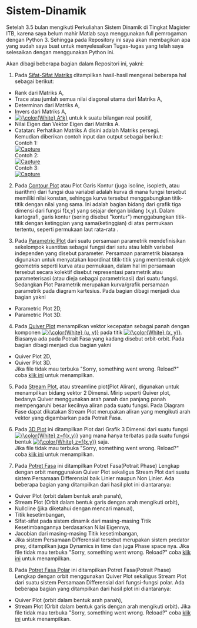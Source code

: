 # Sistem-Dinamik

Setelah 3.5 bulan mengikuti Perkuliahan Sistem Dinamik di Tingkat Magister ITB, karena saya belum mahir Matlab saya menggunakan full pemrogaman dengan Python 3. Sehingga pada Repository ini saya akan membagikan apa yang sudah saya buat untuk menyelesaikan Tugas-tugas yang telah saya selesaikan dengan menggunakan Python ini.

Akan dibagi beberapa bagian dalam Repositori ini, yakni:
1. Pada <a href="https://github.com/wisnuadipradana/Sistem-Dinamik/blob/main/Sifat-Sifat%20Matriks.py">Sifat-Sifat Matriks</a> ditampilkan hasil-hasil mengenai beberapa hal sebagai berikut:
- Rank dari Matriks A,
- Trace atau jumlah semua nilai diagonal utama dari Matriks A,
- Determinan dari Matriks A,
- Invers dari Matriks A,
- <a href="https://www.codecogs.com/eqnedit.php?latex=\fn_phv&space;{\color{Blue}&space;A^k}" target="_blank"><img src="https://latex.codecogs.com/svg.latex?\fn_phv&space;{\color{White}&space;A^k}" title="{\color{White} A^k}" /></a> untuk k suatu bilangan real positif,
- Nilai Eigen dan Vektor Eigen dari Matriks A.
- Catatan: Perhatikan Matriks A disini adalah Matriks persegi. <br>
Kemudian diberikan contoh input dan output sebagai berikut:<br>
Contoh 1:<br>
<a href='https://postimages.org/' target='_blank'><img src='https://i.postimg.cc/GtBc1p4J/Capture.jpg' border='0' alt='Capture'/></a><br>
Contoh 2:<br>
<a href='https://postimg.cc/qzfKfYQQ' target='_blank'><img src='https://i.postimg.cc/Dy0PG3GV/image.png' border='0' alt='Capture'/></a><br>
Contoh 3:<br>
<a href='https://postimages.org/' target='_blank'><img src='https://i.postimg.cc/sxmdPXJY/image.png' border='0' alt='Capture'/></a>


2. Pada <a href="https://github.com/wisnuadipradana/Sistem-Dinamik/blob/main/Contour%20Plot.ipynb">Contour Plot</a> atau Plot Garis Kontur (juga isoline, isopleth, atau isarithm) dari fungsi dua variabel adalah kurva di mana fungsi tersebut memiliki nilai konstan, sehingga kurva tersebut menggabungkan titik-titik dengan nilai yang sama. Ini adalah bagian bidang dari grafik tiga dimensi dari fungsi f(x,y) yang sejajar dengan bidang (x,y). Dalam kartografi, garis kontur (sering disebut "kontur") menggabungkan titik-titik dengan ketinggian yang sama(ketinggian) di atas permukaan tertentu, seperti permukaan laut rata-rata .


3. Pada <a href="https://github.com/wisnuadipradana/Sistem-Dinamik/blob/main/Parametric%20Plot.ipynb">Parametric Plot</a> dari suatu persamaan parametrik mendefinisikan sekelompok kuantitas sebagai fungsi dari satu atau lebih variabel independen yang disebut parameter. Persamaan parametrik biasanya digunakan untuk menyatakan koordinat titik-titik yang membentuk objek geometris seperti kurva atau permukaan, dalam hal ini persamaan tersebut secara kolektif disebut representasi parametrik atau parameterisasi (atau dieja sebagai parametrisasi) dari suatu fungsi. Sedangkan Plot Parametrik merupakan kurva/grafik persamaan parametrik pada diagram kartesius. Pada bagian dibagi menjadi dua bagian yakni
- Parametric Plot 2D,
- Parametric Plot 3D.


4. Pada <a href="https://github.com/wisnuadipradana/Sistem-Dinamik/blob/main/Quiver%20Plot.ipynb">Quiver Plot</a> menampilkan vektor kecepatan sebagai panah dengan komponen <a href="https://www.codecogs.com/eqnedit.php?latex=\fn_phv&space;{\color{White}&space;(u,&space;v)}" target="_blank"><img src="https://latex.codecogs.com/svg.latex?\fn_phv&space;{\color{White}&space;(u,&space;v)}" title="{\color{White} (u, v)}" /></a> pada titik <a href="https://www.codecogs.com/eqnedit.php?latex=\fn_phv&space;{\color{White}&space;(x,&space;y)}" target="_blank"><img src="https://latex.codecogs.com/svg.latex?\fn_phv&space;{\color{White}&space;(x,&space;y)}" title="{\color{White} (x, y)}" /></a>. Biasanya ada pada Potrait Fasa yang kadang disebut orbit-orbit. Pada bagian dibagi menjadi dua bagian yakni
- Quiver Plot 2D,
- Quiver Plot 3D. <br>
Jika file tidak mau terbuka "Sorry, something went wrong. Reload?" coba <a href="https://nbviewer.jupyter.org/github/wisnuadipradana/Sistem-Dinamik/blob/main/Quiver%20Plot.ipynb">klik ini</a> untuk menampilkan.


5. Pada <a href="https://github.com/wisnuadipradana/Sistem-Dinamik/blob/main/Stream%20Plot.ipynb">Stream Plot</a>, atau streamline plot(Plot Aliran), digunakan untuk menampilkan bidang vektor 2 Dimensi. Mirip seperti Quiver plot, bedanya Quiver menggunakan arah panah dan panjang panah mempengaruhi besar kecilnya aliran pada suatu fungsi. Pada Diagram Fase dapat dikatakan Stream Plot merupakan aliran yang mengikuti arah vektor yang digambarkan pada Potrait Fasa.


6. Pada <a href="https://github.com/wisnuadipradana/Sistem-Dinamik/blob/main/3D%20Plot.ipynb">3D Plot</a> ini ditampilkan Plot dari Grafik 3 Dimensi dari suatu fungsi <a href="https://www.codecogs.com/eqnedit.php?latex=\fn_phv&space;{\color{White}&space;z=f(x,y)}" target="_blank"><img src="https://latex.codecogs.com/svg.latex?\fn_phv&space;{\color{White}&space;z=f(x,y)}" title="{\color{White} z=f(x,y)}" /></a> yang mana hanya terbatas pada suatu fungsi bentuk <a href="https://www.codecogs.com/eqnedit.php?latex=\fn_phv&space;{\color{White}&space;z=f(x,y)}" target="_blank"><img src="https://latex.codecogs.com/svg.latex?\fn_phv&space;{\color{White}&space;z=f(x,y)}" title="{\color{White} z=f(x,y)}" /></a> saja.<br>
Jika file tidak mau terbuka "Sorry, something went wrong. Reload?" coba <a href="https://nbviewer.jupyter.org/github/wisnuadipradana/Sistem-Dinamik/blob/main/3D%20Plot.ipynb">klik ini</a> untuk menampilkan.


7. Pada <a href="https://github.com/wisnuadipradana/Sistem-Dinamik/blob/main/Potret%20Fasa.ipynb">Potret Fasa</a> ini ditampilkan Potret Fasa(Potrait Phase) Lengkap dengan orbit menggunakan Quiver Plot sekaligus Stream Plot dari suatu sistem Persamaan Differensial baik Linier maupun Non Linier. Ada beberapa bagian yang ditampilkan dari hasil plot ini diantaranya:
- Quiver Plot (orbit dalam bentuk arah panah),
- Stream Plot (Orbit dalam bentuk garis dengan arah mengikuti orbit),
- Nullcline (jika diketahui dengan mencari manual),
- Titik kesetimbangan,
- Sifat-sifat pada sistem dinamik dari masing-masing Titik Kesetimbangannya berdasarkan Nilai Eigennya,
- Jacobian dari masing-masing Titik kesetimbangan,
- Jika sistem Persamaan Differensial tersebut merupakan sistem predator prey, ditampilkan juga Dynamics in time dan juga Phase space nya.
Jika file tidak mau terbuka "Sorry, something went wrong. Reload?" coba <a href="https://nbviewer.jupyter.org/github/wisnuadipradana/Sistem-Dinamik/blob/main/Potret%20Fasa.ipynb">klik ini</a> untuk menampilkan.


8. Pada <a href="https://github.com/wisnuadipradana/Sistem-Dinamik/blob/main/Potret%20Fasa%20Polar.ipynb">Potret Fasa Polar</a> ini ditampilkan Potret Fasa(Potrait Phase) Lengkap dengan orbit menggunakan Quiver Plot sekaligus Stream Plot dari suatu sistem Persamaan Differensial dari fungsi-fungsi polar. Ada beberapa bagian yang ditampilkan dari hasil plot ini diantaranya:
- Quiver Plot (orbit dalam bentuk arah panah),
- Stream Plot (Orbit dalam bentuk garis dengan arah mengikuti orbit).
Jika file tidak mau terbuka "Sorry, something went wrong. Reload?" coba <a href="https://nbviewer.jupyter.org/github/wisnuadipradana/Sistem-Dinamik/blob/main/Potret%20Fasa.ipynb">klik ini</a> untuk menampilkan.




<!-- <a href="https://www.codecogs.com/eqnedit.php?latex=\fn_cm&space;{\color{Emerald}&space;A^k}&space;{\color{Red}&space;A^k}&space;{\color{Green}&space;A^k}&space;{\color{Blue}&space;A^k}&space;{\color{Yellow}&space;A^k}&space;{\color{Cyan}&space;A^k}&space;{\color{Magenta}&space;A^k}&space;{\color{Teal}&space;A^k}&space;{\color{Purple}&space;A^k}&space;{\color{DarkBlue}&space;A^k}&space;{\color{DarkRed}&space;A^k}&space;{\color{Orange}&space;A^k}" target="_blank"><img src="https://latex.codecogs.com/svg.latex?\fn_cm&space;{\color{Emerald}&space;A^k}&space;{\color{Red}&space;A^k}&space;{\color{Green}&space;A^k}&space;{\color{Blue}&space;A^k}&space;{\color{Yellow}&space;A^k}&space;{\color{Cyan}&space;A^k}&space;{\color{Magenta}&space;A^k}&space;{\color{Teal}&space;A^k}&space;{\color{Purple}&space;A^k}&space;{\color{DarkBlue}&space;A^k}&space;{\color{DarkRed}&space;A^k}&space;{\color{Orange}&space;A^k}" title="{\color{Emerald} A^k} {\color{Red} A^k} {\color{Green} A^k} {\color{Blue} A^k} {\color{Yellow} A^k} {\color{Cyan} A^k} {\color{Magenta} A^k} {\color{Teal} A^k} {\color{Purple} A^k} {\color{DarkBlue} A^k} {\color{DarkRed} A^k} {\color{Orange} A^k}" /></a> -->
